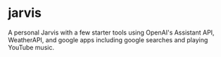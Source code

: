 # jarvis
A personal Jarvis with a few starter tools using OpenAI's Assistant API, WeatherAPI, and google apps including google searches and playing YouTube music. 

